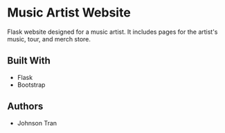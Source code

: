 # Music Artist Website

Flask website designed for a music artist. It includes pages for the artist's music, tour, and merch store. 

## Built With

* Flask
* Bootstrap

## Authors

* Johnson Tran
